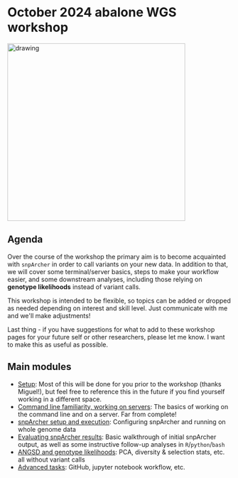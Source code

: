# October 2024 abalone WGS workshop

<img src="https://github.com/user-attachments/assets/eb4b6eeb-1e28-4c67-90b8-2d543725006d" alt="drawing" width="400"/>

## Agenda
Over the course of the workshop the primary aim is to become acquainted with `snpArcher` in order to call variants on your new data. In addition to that, we will cover some terminal/server basics, steps to make your workflow easier, and some downstream analyses, including those relying on **genotype likelihoods** instead of variant calls.

This workshop is intended to be flexible, so topics can be added or dropped as needed depending on interest and skill level. Just communicate with me and we'll make adjustments!

Last thing - if you have suggestions for what to add to these workshop pages for your future self or other researchers, please let me know. I want to make this as useful as possible.

## Main modules
- [Setup](https://github.com/twooldridge/workshop/blob/main/terminal.md): Most of this will be done for you prior to the workshop (thanks Miguel!), but feel free to reference this in the future if you find yourself working in a different space.
- [Command line familiarity, working on servers](https://github.com/twooldridge/workshop/blob/main/misc.md): The basics of working on the command line and on a server. Far from complete!
- [snpArcher setup and execution](https://github.com/twooldridge/workshop/blob/main/snpArcher.md): Configuring snpArcher and running on whole genome data
- [Evaluating snpArcher results](https://github.com/twooldridge/workshop/blob/main/results.md): Basic walkthrough of initial snpArcher output, as well as some instructive follow-up analyses in `R`/`python`/`bash`
- [ANGSD and genotype likelihoods](https://github.com/twooldridge/workshop/blob/main/angsd.md): PCA, diversity & selection stats, etc. all without variant calls
- [Advanced tasks](): GitHub, jupyter notebook workflow, etc.
